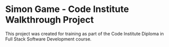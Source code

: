 # Simon Game - Code Institute Walkthrough Project

This project was created for training as part of the Code Institute Diploma in Full Stack Software Development course.
